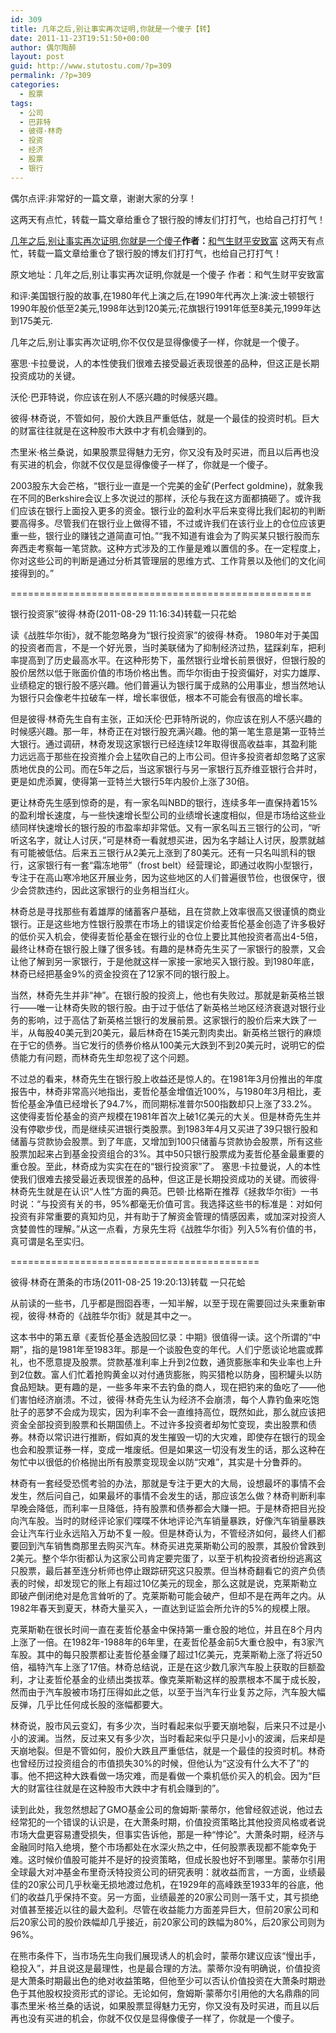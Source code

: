 ```yaml
---
id: 309
title: 几年之后,别让事实再次证明,你就是一个傻子【转】
date: 2011-11-23T19:51:50+00:00
author: 偶尔陶醉
layout: post
guid: http://www.stutostu.com/?p=309
permalink: /?p=309
categories:
  - 股票
tags:
  - 公司
  - 巴菲特
  - 彼得·林奇
  - 投资
  - 经济
  - 股票
  - 银行
---
```

偶尔点评:非常好的一篇文章，谢谢大家的分享！

这两天有点忙，转载一篇文章给重仓了银行股的博友们打打气，也给自己打打气！


<a title="几年之后,别让事实再次证明,你就是一个傻子" href="http://blog.sina.com.cn/s/blog_53effa510102driy.html" target="_blank" rel="nofollow" >几年之后,别让事实再次证明,你就是一个傻子</a><strong>作者：</strong><a title="和气生财平安致富" href="http://blog.sina.com.cn/u/1408236113" target="_blank" rel="nofollow" >和气生财平安致富</a>
这两天有点忙，转载一篇文章给重仓了银行股的博友们打打气，也给自己打打气！

原文地址：几年之后,别让事实再次证明,你就是一个傻子
作者：和气生财平安致富

和评:美国银行股的故事,在1980年代上演之后,在1990年代再次上演:波士顿银行1990年股价低至2美元,1998年达到120美元;花旗银行1991年低至8美元,1999年达到175美元.

几年之后,别让事实再次证明,你不仅仅是显得像傻子一样，你就是一个傻子。

塞思·卡拉曼说，人的本性使我们很难去接受最近表现很差的品种，但这正是长期投资成功的关键。

沃伦·巴菲特说，你应该在别人不感兴趣的时候感兴趣。

彼得·林奇说，不管如何，股价大跌且严重低估，就是一个最佳的投资时机。巨大的财富往往就是在这种股市大跌中才有机会赚到的。

杰里米·格兰桑说，如果股票显得魅力无穷，你又没有及时买进，而且以后再也没有买进的机会，你就不仅仅是显得像傻子一样了，你就是一个傻子。

2003股东大会芒格，“银行业一直是一个完美的金矿(Perfect goldmine)，就象我在不同的Berkshire会议上多次说过的那样，沃伦与我在这方面都搞砸了。或许我们应该在银行上面投入更多的资金。银行业的盈利水平后来变得比我们起初的判断要高得多。尽管我们在银行业上做得不错，不过或许我们在该行业上的仓位应该更重一些，银行业的赚钱之道简直可怕。”“我不知道有谁会为了购买某只银行股而东奔西走考察每一笔贷款。这种方式涉及的工作量是难以置信的多。在一定程度上，你对这些公司的判断是通过分析其管理层的思维方式、工作背景以及他们的文化间接得到的。”


====================================================

银行投资家”彼得·林奇(2011-08-29 11:16:34)转载一只花蛤

读《战胜华尔街》，就不能忽略身为“银行投资家”的彼得·林奇。
1980年对于美国的投资者而言，不是一个好光景，当时美联储为了抑制经济过热，猛踩刹车，把利率提高到了历史最高水平。在这种形势下，虽然银行业增长前景很好，但银行股的股价居然以低于账面价值的市场价格出售。而华尔街由于投资偏好，对实力雄厚、业绩稳定的银行股不感兴趣。他们普遍认为银行属于成熟的公用事业，想当然地认为银行只会像老牛拉破车一样，增长率很低，根本不可能会有很高的增长率。

但是彼得·林奇先生自有主张，正如沃伦·巴菲特所说的，你应该在别人不感兴趣的时候感兴趣。那一年，林奇正在对银行股充满兴趣。他的第一笔生意是第一亚特兰大银行。通过调研，林奇发现这家银行已经连续12年取得很高收益率，其盈利能力远远高于那些在投资推介会上猛吹自己的上市公司。但许多投资者却忽略了这家质地优良的公司。而在5年之后，当这家银行与另一家银行瓦乔维亚银行合并时，更是如虎添翼，使得第一亚特兰大银行5年内股价上涨了30倍。

更让林奇先生感到惊奇的是，有一家名叫NBD的银行，连续多年一直保持着15%的盈利增长速度，与一些快速增长型公司的业绩增长速度相似，但是市场给这些业绩同样快速增长的银行股的市盈率却非常低。又有一家名叫五三银行的公司，“听听这名字，就让人讨厌，”可是林奇一看就想买进，因为名字越让人讨厌，股票就越有可能被低估。后来五三银行从2美元上涨到了80美元。还有一只名叫凯科的银行，这家银行有一套“霜冻地带”（frost belt）经营理论，即通过收购小型银行，专注于在高山寒冷地区开展业务，因为这些地区的人们普遍很节俭，也很保守，很少会贷款违约，因此这家银行的业务相当红火。

林奇总是寻找那些有着雄厚的储蓄客户基础，且在贷款上效率很高又很谨慎的商业银行。正是这些地方性银行股票在市场上的错误定价给麦哲伦基金创造了许多极好的低价买入机会，使得麦哲伦基金在银行业的仓位上要比其他投资者高出4-5倍，最终让林奇在银行股上赚了很多钱。有趣的是林奇先生买了一家银行的股票，又会让他了解到另一家银行，于是他就这样一家接一家地买入银行股。到1980年底，林奇已经把基金9%的资金投资在了12家不同的银行股上。

当然，林奇先生并非“神”。在银行股的投资上，他也有失败过。那就是新英格兰银行——唯一让林奇失败的银行股。由于过于低估了新英格兰地区经济衰退对银行业务的影响，过于高估了新英格兰银行的发展前景。这家银行的股价后来大跌了一半，从每股40美元到20美元，最后林奇在15美元割肉卖出。新英格兰银行的麻烦在于它的债券。当它发行的债券价格从100美元大跌到不到20美元时，说明它的偿债能力有问题，而林奇先生却忽视了这个问题。

不过总的看来，林奇先生在银行股上收益还是惊人的。在1981年3月份推出的年度报告中，林奇非常高兴地指出，麦哲伦基金增值近100%，与1980年3月相比，麦哲伦基金净值已经增长了94.7%，而同期标准普尔500指数却只上涨了33.2%。这使得麦哲伦基金的资产规模在1981年首次上破1亿美元的大关。但是林奇先生并没有停歇步伐，而是继续买进银行类股票。到1983年4月又买进了39只银行股和储蓄与贷款协会股票。到了年底，又增加到100只储蓄与贷款协会股票，所有这些股票加起来占到基金投资组合的3%。其中50只银行股票成为麦哲伦基金最重要的重仓股。至此，林奇成为实实在在的“银行投资家”了。
塞思·卡拉曼说，人的本性使我们很难去接受最近表现很差的品种，但这正是长期投资成功的关键。而彼得·林奇先生就是在认识“人性”方面的典范。巴顿·比格斯在推荐《拯救华尔街》一书时说：“与投资有关的书，95%都毫无价值可言。我选择这些书的标准是：对如何投资有非常重要的真知灼见，并有助于了解资金管理的情感因素，或加深对投资人贪婪兽性的理解。”从这一点看，方泉先生将《战胜华尔街》列入5%有价值的书，真可谓是名至实归。

===========================================

彼得·林奇在萧条的市场(2011-08-25 19:20:13)转载 一只花蛤


从前读的一些书，几乎都是囫囵吞枣，一知半解，以至于现在需要回过头来重新审视，彼得·林奇的《战胜华尔街》就是其中之一。

这本书中的第五章《麦哲伦基金选股回忆录：中期》很值得一读。这个所谓的“中期”，指的是1981年至1983年。那是一个谈股色变的年代。人们宁愿谈论地震或葬礼，也不愿意提及股票。贷款基准利率上升到2位数，通货膨胀率和失业率也上升到2位数。富人们忙着抢购黄金以对付通货膨胀，购买猎枪以防身，囤积罐头以防食品短缺。更有趣的是，一些多年来不去钓鱼的商人，现在把钓来的鱼吃了——他们害怕经济崩溃。不过，彼得·林奇先生认为经济不会崩溃，每个人靠钓鱼来吃饱肚子的恶梦不会成为现实，因为利率不会一直维持高位，既然如此，那么就应该把资金全部投资到股票和长期国债上。不过许多投资者却匆忙变现，卖出股票和债券。林奇以常识进行推断，假如真的发生摧毁一切的大灾难，即使存在银行的现金也会和股票证券一样，变成一堆废纸。但是如果这一切没有发生的话，那么这种在匆忙中以很低的价格抛出所有股票变现现金以防“灾难”，其实是十分鲁莽的。

林奇有一套经受恐慌考验的办法，那就是专注于更大的大局，设想最坏的事情不会发生，然后问自己，如果最坏的事情不会发生的话，那应该怎么做？林奇判断利率早晚会降低，而利率一旦降低，持有股票和债券都会大赚一把。于是林奇把目光投向汽车股。当时的财经评论家们喋喋不休地评论汽车销量暴跌，好像汽车销量暴跌会让汽车行业永远陷入万劫不复一般。但是林奇认为，不管经济如何，最终人们都要回到汽车销售商那里去购买汽车。林奇买进克莱斯勒公司的股票，其股价曾跌到2美元。整个华尔街都认为这家公司肯定要完蛋了，以至于机构投资者纷纷逃离这只股票，最后甚至连分析师也停止跟踪研究这只股票。但当林奇翻看它的资产负债表的时候，却发现它的账上有超过10亿美元的现金，那么这就是说，克莱斯勒立即破产倒闭绝对是危言耸听的了。克莱斯勒可能会破产，但却不是在两年之内。从1982年春天到夏天，林奇大量买入，一直达到证监会所允许的5%的规模上限。

克莱斯勒在很长时间一直在麦哲伦基金中保持第一重仓股的地位，并且在8个月内上涨了一倍。在1982年-1988年的6年里，在麦哲伦基金前5大重仓股中，有3家汽车股。其中的每只股票都让麦哲伦基金赚了超过1亿美元，克莱斯勒上涨了将近50倍，福特汽车上涨了17倍。林奇总结说，正是在这少数几家汽车股上获取的巨额盈利，才让麦哲伦基金的业绩出类拔萃。像克莱斯勒这样的股票根本不属于成长股，然而由于汽车股被市场打压得如此之低，以至于当汽车行业复苏之际，汽车股大幅反弹，几乎比任何成长股的涨幅都要大。

林奇说，股市风云变幻，有多少次，当时看起来似乎要天崩地裂，后来只不过是小小的波澜。当然，反过来又有多少次，当时看起来似乎只是小小的波澜，后来却是天崩地裂。但是不管如何，股价大跌且严重低估，就是一个最佳的投资时机。林奇也曾经历过投资组合的市值损失30%的时候，但他认为“这没有什么大不了”的事。他不把这种大跌看做一场灾难，而是看做一个乘机低价买入的机会。因为“巨大的财富往往就是在这种股市大跌中才有机会赚到的”。

读到此处，我忽然想起了GMO基金公司的詹姆斯·蒙蒂尔，他曾经叙述说，他过去经常犯的一个错误的认识是，在大萧条时期，价值投资策略比其他投资风格或者说市场大盘更容易遭受损失，但事实告诉他，那是一种“悖论”。大萧条时期，经济与金融同时陷入绝境，整个市场都处在水深火热之中，任何股票表现都不能幸免于难。这时候价值股可能并不是好的投资策略，但成长股也好不到哪里。蒙蒂尔引用全球最大对冲基金布里奇沃特投资公司的研究表明：就收益而言，一方面，业绩最佳的20家公司几乎秋毫无损地渡过危机，在1929年的高峰跌至1933年的谷底，他们的收益几乎保持不变。另一方面，业绩最差的20家公司则一落千丈，其亏损绝对值甚至接近以往的最大盈利。尽管在收益能力方面差异巨大，但前20家公司和后20家公司的股价跌幅却几乎接近，前20家公司的跌幅为80%，后20家公司则为96%。

在熊市条件下，当市场先生向我们展现诱人的机会时，蒙蒂尔建议应该“慢出手，稳投入”，并且说这是最理性，也是最合理的方法。蒙蒂尔没有明确说，价值投资是大萧条时期最出色的绝对收益策略，但他至少可以否认价值投资在大萧条时期逊色于其他股权投资形式的谬论。无论如何，詹姆斯·蒙蒂尔引用他的大名鼎鼎的同事杰里米·格兰桑的话说，如果股票显得魅力无穷，你又没有及时买进，而且以后再也没有买进的机会，你就不仅仅是显得像傻子一样了，你就是一个傻子。
